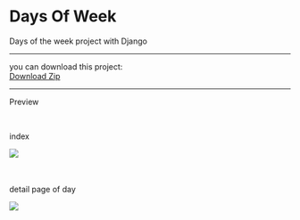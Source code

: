 <h1>Days Of Week</h1>
Days of the week project with Django
<hr>
you can download this project:
 <br>
<a href="https://codeload.github.com/Seyed-ALI-Dashti/days-of-week/zip/refs/heads/master"> Download Zip </a>

<hr>

<p> Preview </p>
<br>
<p> index </p>
<img src="https://github.com/Seyed-ALI-Dashti/days-of-week/assets/113707660/e9559b32-feb8-43da-a066-e2e8afcac38f" />
<br><br><br>
<p> detail page of day </p>
<img src="https://github.com/Seyed-ALI-Dashti/days-of-week/assets/113707660/0c068e12-38a3-49f0-b1dc-f4326412a472" />

